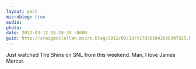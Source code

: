 ```yaml
---
layout: post
microblog: true
audio: 
photo: 
date: 2012-03-12 18:19:39 -0600
guid: http://craigmcclellan.micro.blog/2012/03/13/t179361042680397825.html
---
```

Just watched The Shins on SNL from this weekend. Man, I love James Mercer.
